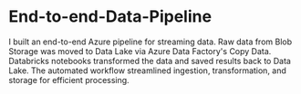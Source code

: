 # End-to-end-Data-Pipeline
I built an end-to-end Azure pipeline for streaming data. Raw data from Blob Storage was moved to Data Lake via Azure Data Factory's Copy Data. Databricks notebooks transformed the data and saved results back to Data Lake. The automated workflow streamlined ingestion, transformation, and storage for efficient processing.
